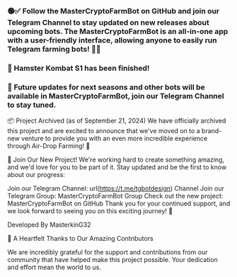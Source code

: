  ### 🟢✅ Follow the MasterCryptoFarmBot on GitHub and join our Telegram Channel to stay updated on new releases about upcoming bots. The MasterCryptoFarmBot is an all-in-one app with a user-friendly interface, allowing anyone to easily run Telegram farming bots! 🔴✅
### 🤖 Hamster Kombat S1 has been finished!
### 🥂 Future updates for next seasons and other bots will be available in MasterCryptoFarmBot, join our Telegram Channel to stay tuned.
 📦 Project Archived (as of September 21, 2024)
 We have officially archived this project and are excited to announce that we've moved on to a brand-new venture to provide you with an even more incredible experience through Air-Drop Farming! 🚀

🌟 Join Our New Project!
We're working hard to create something amazing, and we'd love for you to be part of it. Stay updated and be the first to know about our progress:

Join our Telegram Channel: url(https://t.me/tgbotdesign) Channel
Join our Telegram Group: MasterCryptoFarmBot Group
Check out the new project: MasterCryptoFarmBot on GitHub
Thank you for your continued support, and we look forward to seeing you on this exciting journey! 🎉

Developed By MasterkinG32

🙏 A Heartfelt Thanks to Our Amazing Contributors

We are incredibly grateful for the support and contributions from our community that have helped make this project possible. Your dedication and effort mean the world to us.
